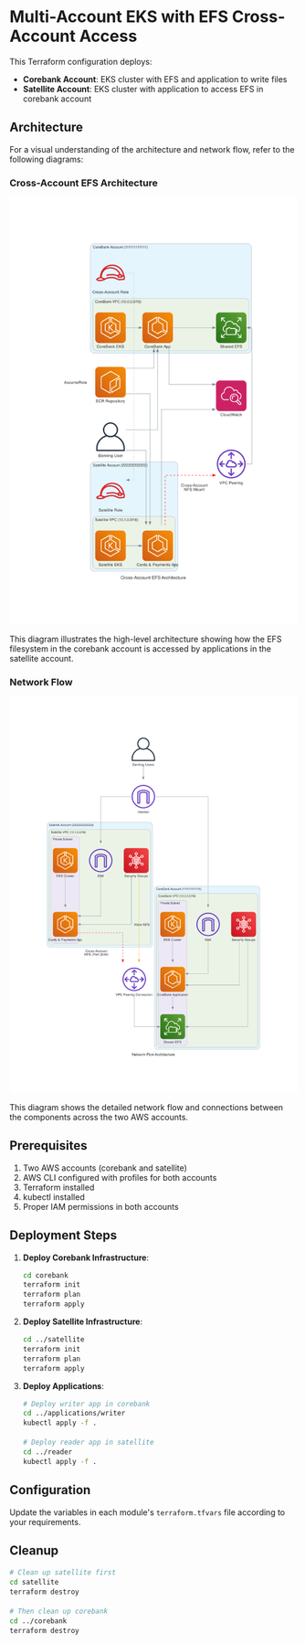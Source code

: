 # Multi-Account EKS with EFS Cross-Account Access

This Terraform configuration deploys:

- **Corebank Account**: EKS cluster with EFS and application to write files
- **Satellite Account**: EKS cluster with application to access EFS in corebank account

## Architecture

For a visual understanding of the architecture and network flow, refer to the following diagrams:

### Cross-Account EFS Architecture

![Cross-Account EFS Simplified](diagrams/cross-account-efs-simplified.png)

This diagram illustrates the high-level architecture showing how the EFS filesystem in the corebank account is accessed by applications in the satellite account.

### Network Flow

![Network Flow Simplified](diagrams/network-flow-simplified.png)

This diagram shows the detailed network flow and connections between the components across the two AWS accounts.

## Prerequisites

1. Two AWS accounts (corebank and satellite)
2. AWS CLI configured with profiles for both accounts
3. Terraform installed
4. kubectl installed
5. Proper IAM permissions in both accounts

## Deployment Steps

1. **Deploy Corebank Infrastructure**:

   ```bash
   cd corebank
   terraform init
   terraform plan
   terraform apply
   ```

2. **Deploy Satellite Infrastructure**:

   ```bash
   cd ../satellite
   terraform init
   terraform plan
   terraform apply
   ```

3. **Deploy Applications**:

   ```bash
   # Deploy writer app in corebank
   cd ../applications/writer
   kubectl apply -f .

   # Deploy reader app in satellite
   cd ../reader
   kubectl apply -f .
   ```

## Configuration

Update the variables in each module's `terraform.tfvars` file according to your requirements.

## Cleanup

```bash
# Clean up satellite first
cd satellite
terraform destroy

# Then clean up corebank
cd ../corebank
terraform destroy
```
